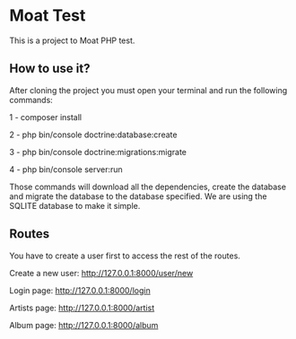 # Moat Test

This is a project to Moat PHP test.

## How to use it?
After cloning the project you must open your terminal and run the following commands:

1 - composer install

2 - php bin/console doctrine:database:create

3 - php bin/console doctrine:migrations:migrate

4 - php bin/console server:run

Those commands will download all the dependencies, create the database and migrate the database to the database specified.
We are using the SQLITE database to make it simple.

## Routes
You have to create a user first to access the rest of the routes.

Create a new user: http://127.0.0.1:8000/user/new

Login page: http://127.0.0.1:8000/login

Artists page: http://127.0.0.1:8000/artist

Album page: http://127.0.0.1:8000/album

